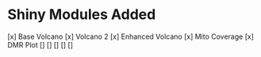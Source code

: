 

# Shiny Modules Added

[x] Base Volcano
[x] Volcano 2
[x] Enhanced Volcano
[x] Mito Coverage
[x] DMR Plot
[] 
[] 
[] 
[] 
[] 
